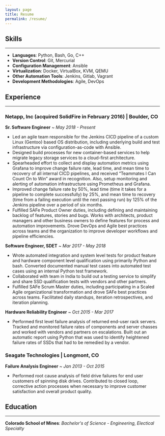 ```yaml
---
layout: page
title: Resume
permalink: /resume/
---
```


## Skills
---
 - **Languages**: Python, Bash, Go, C++
 - **Version Control**: Git, Mercurial
 - **Configuration Management**: Ansible
 - **Virtualization**: Docker, VirtualBox, KVM, QEMU
 - **Other Automation Tools**: Jenkins, Gitlab, Vagrant
 - **Development Methodologies**: Agile, DevOps

## Experience
---
### Netapp, Inc (acquired SolidFire in February 2016) | Boulder, CO
**Sr. Software Engineer** ~ *May 2018 - Present*
  - Led an agile team responsible for the Jenkins CICD pipeline of a custom Linux (Gentoo) based OS distribution, including underlying build and test infrastructure via configuration-as-code with Ansible.
  - Designed build processes for new container-based services to help migrate legacy storage services to a cloud-first architecture.
  - Spearheaded effort to collect and display automation metrics using Grafana to improve change failure rate, lead time, and mean time to recovery of all internal CICD pipelines, and received “Teammates I Can Count On to Win” award in recognition.  Also, setup monitoring and alerting of automation infrastructure using Prometheus and Grafana.
  - Improved change failure rate by 50%, lead time (time it takes for a pipeline to complete successfully) by 25%, and mean time to recovery (time from a failing execution until the next passing run) by 125% of the Jenkins pipeline over a period of six months.
  - Fulfilled SAFe Product Owner duties, including defining and maintaining backlog of features, stories and bugs. Works with architects, product managers and other business owners to define features for process and automation improvements.  Drove DevOps and Agile best practices across teams and the organization to improve developer workflows and pipeline efficiencies.

**Software Engineer, SDET** ~ *Mar 2017 - May 2018*
  - Wrote automated integration and system level tests for product feature and hardware component level qualification using primarily Python and bash. Converted documented manual test cases into automated test cases using an internal Python test framework.
  - Collaborated with team in India to build out a testing service to simplify and share SSD qualification tests with vendors and other partners.
  - Fulfilled SAFe Scrum Master duties, including participating in a Scaled Agile organizational transformation and drove SAFe best practices across teams. Facilitated daily standups, iteration retrospectives, and iteration planning.

**Hardware Reliability Engineer** ~ *Oct 2015 - Mar 2017*
  - Performed first level failure analysis of returned end-user rack servers. Tracked and monitored failure rates of components and server chasses and worked with vendors and partners on escalations. Built out an automatic report using Python that was used to identify heightened failure rates of SSDs that had to be remedied by a vendor. 

### Seagate Technologies | Longmont, CO
**Failure Analysis Engineer** ~ *Jan 2013 - Oct 2015*
  - Performed root cause analysis of field drive failures for end user customers of spinning disk drives. Contributed to closed loop, corrective action processes when necessary to improve customer satisfaction and overall product quality.

## Education
---
**Colorado School of Mines**: *Bachelor's of Science - Engineering, Electical Specialty*
